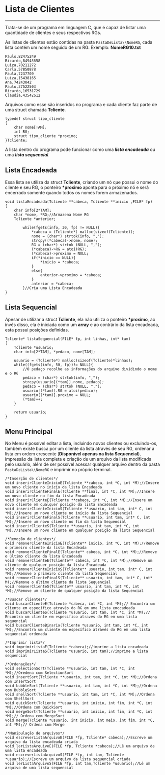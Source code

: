 # Lista de Clientes
***
 Trata-se de um programa em linguagem C, que é capaz de listar uma quantidade de clientes e seus respectivos RGs.
 
 As listas de clientes estão contidas na pasta `PastaDeLista\\NomeRG`, cada lista contém um nome seguido de um RG.
 Exemplo: **NomeRG10.txt**
```
Paulo,82475249
Ricardo,84943658
Luiza,70211272
Carla,57850878
Paula,7237709
Luiza,15438165
Ana,74243042
Paulo,37522503
Ricardo,16531729
Claudia,43542612
```
Arquivos como esse são inseridos no programa e cada cliente faz parte de uma struct chamada **Tcliente**.
```
typedef struct tipo_cliente
{
    char nome[TAM];
    int RG;
    struct tipo_cliente *proximo;
}Tcliente;
```
A lista dentro do programa pode funcionar como uma ***lista encadeada*** ou uma ***lista sequencial***.
## Lista Encadeada
Essa lista se utiliza da struct **Tcliente**, criando um nó que possui o nome do cliente e seu RG, o ponteiro **\*proximo** aponta para o próximo nó e será encerrado somente quando todos os nomes forem armazenados.
```
void listaEncadeada(Tcliente **cabeca, Tcliente **inicio ,FILE* fp)
{
    char info[2*TAM];
    char *nome, *RG;//Armazena Nome RG
    Tcliente *anterior;

        while(fgets(info, 30, fp) != NULL){
            *cabeca = (Tcliente*) malloc(sizeof(Tcliente));
            nome = (char*) strtok(info, ",");
            strcpy((*cabeca)->nome, nome);
            RG = (char*) strtok (NULL, ",");
            (*cabeca)->RG = atoi(RG);
            (*cabeca)->proximo = NULL;
            if(*inicio == NULL){
                *inicio = *cabeca;
            }
            else{
                anterior->proximo = *cabeca;
            }
            anterior = *cabeca;
        }//Cria uma Lista Encadeada
}
```
## Lista Sequencial
Apesar de utilizar a struct **Tcliente**, ela não utiliza o ponteiro **\*proximo**, ao invés disso, ela é iniciada como um __array__ e ao contrário da lista encadeada, esta possui posições definidas.
```
Tcliente* listaSequencial(FILE* fp, int linhas, int* tam)
{
    Tcliente *usuario;
    char info[2*TAM], *pedaco, nome[TAM];

    usuario = (Tcliente*) malloc(sizeof(Tcliente)*linhas);
    while((fgets(info, 50, fp))!= NULL){
        //O pedaço recolhe as informações do arquivo dividindo o nome e o RG
        pedaco = (char*) strtok(info, ",");
        strcpy(usuario[(*tam)].nome, pedaco);
        pedaco = (char*) strtok (NULL, ",");
        usuario[(*tam)].RG = atoi(pedaco);
        usuario[(*tam)].proximo = NULL;
        (*tam)++;
    }

    return usuario;
}
```
## Menu Principal
No Menu é possível editar a lista, incluindo novos clientes ou excluindo-os, também existe busca por um cliente da lista através de seu RG, ordenar a lista em ordem crescente (__Disponível apenas na lista Sequencial__), impressão da lista completa e criação de um arquivo da lista modificada pelo usuário, além de ser possível acessar qualquer arquivo dentro da pasta `PastaDeLista\\NomeRG` e imprimir no próprio terminal.
```
/*Inserção de clientes*/
void inserirClienteInicioE(Tcliente **cabeca, int *C, int *M);//Insere um novo cliente no início da lista Encadeada
void inserirClienteFinalE(Tcliente **final, int *C, int *M);//Insere um novo cliente no fim da lista Encadeada
void inserirClienteE(Tcliente **cabeca, int *C, int *M);//Insere um novo cliente em qualquer posição da lista Encadeada
void inserirClienteInicioS(Tcliente **usuario, int tam, int* C, int *M);//Insere um novo cliente no início da lista Sequencial
void inserirClienteFinalS(Tcliente **usuario, int tam, int* C, int *M);//Insere um novo cliente no fim da lista Sequencial
void inserirClienteS(Tcliente **usuario, int tam, int *C, int *M);//Insere um novo cliente em qualquer posição da lista Sequencial

/*Remoção de clientes*/
void removerClienteInicioE(Tcliente** inicio, int *C, int *M);//Remove o primeiro cliente da lista Encadeada
void removerClienteFinalE(Tcliente** cabeca, int *C, int *M);//Remove o último cliente da lista Encadeada
void removerClienteE(Tcliente** cabeca, int *C, int *M);//Remove um cliente de qualquer posição da lista Encadeada
void removerClienteInicioS(Tcliente** usuario, int tam, int* C, int *M);//Remove o primeiro cliente da lista Sequencial
void removerClienteFinalS(Tcliente** usuario, int tam, int* C, int* M);//Remove o último cliente da lista Sequencial
void removerClienteS(Tcliente** usuario, int tam, int *C, int *M);//Remove um cliente de qualquer posição da lista Sequencial

/*Buscar clientes*/
void buscarClienteE(Tcliente *cabeca, int *C, int *M);// Encontra um cliente em especifico através do RG em uma lista enccadeada
void buscarClienteS(Tcliente *usuario, int tam, int *C, int *M);// Encontra um cliente em especifico através do RG em uma lista sequencial
void buscarClienteBinario(Tcliente *usuario, int tam, int *C, int *M);//Encontra um cliente em específico através do RG em uma lista sequencial ordenada

/*Imprimir lista*/
void imprimirListaE(Tcliente *cabeca);//imprime a lista encadeada
void imprimirListaS(Tcliente *usuario, int tam);//imprime a lista sequencial

/*Ordenações*/
void selectionSort(Tcliente **usuario, int tam, int *C, int *M);//Oredena com SelectionSort 
void insertSort(Tcliente **usuario, int tam, int *C, int *M);//Ordena com InsertSort
void bubbleSort(Tcliente **usuario, int tam, int *C, int *M);//Ordena com BubbleSort
void shellSort(Tcliente **usuario, int tam, int *C, int *M);//Ordena com ShellSort
void quickSort(Tcliente **usuario, int inicio, int fim, int *C, int *M);//Ordena com QuickSort
void mergeSort(Tcliente **usuario, int inicio, int fim, int *C, int *M);// Ordena com MergeSort
void merge(Tcliente *usuario, int inicio, int meio, int fim, int *C, int *M);// Ordena com Merge

/*Manipulação de arquivos*/
void escreverListaArquivoE(FILE *fp, Tcliente* cabeca);//Escreve um arquivo da lista encadeada criada
void lerListaArquivoE(FILE *fp, Tcliente *cabeca);//Lê um arquivo de uma lista encadeada
void escreverListaArquivoS(FILE *fp, int tam, Tcliente *usuario);//Escreve um arquivo da lista sequencial criada 
void lerListaArquivoS(FILE *fp, int tam,Tcliente *usuario);//Lê um arquivo de uma lista sequencial
```
